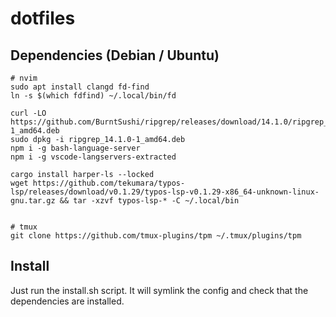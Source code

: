 # dotfiles

## Dependencies (Debian / Ubuntu)
````
# nvim
sudo apt install clangd fd-find
ln -s $(which fdfind) ~/.local/bin/fd

curl -LO https://github.com/BurntSushi/ripgrep/releases/download/14.1.0/ripgrep_14.1.0-1_amd64.deb
sudo dpkg -i ripgrep_14.1.0-1_amd64.deb
npm i -g bash-language-server
npm i -g vscode-langservers-extracted

cargo install harper-ls --locked
wget https://github.com/tekumara/typos-lsp/releases/download/v0.1.29/typos-lsp-v0.1.29-x86_64-unknown-linux-gnu.tar.gz && tar -xzvf typos-lsp-* -C ~/.local/bin


# tmux
git clone https://github.com/tmux-plugins/tpm ~/.tmux/plugins/tpm
````

## Install
Just run the install.sh script. It will symlink the config and check that the dependencies are installed.
